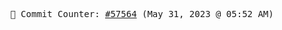 <p align="center">
    <samp>
        📮 Commit Counter: <a href="https://github.com/Javascript-void0/Javascript-void0/commits/main">#57564</a> (May 31, 2023 @ 05:52 AM)
    </samp>
</p>